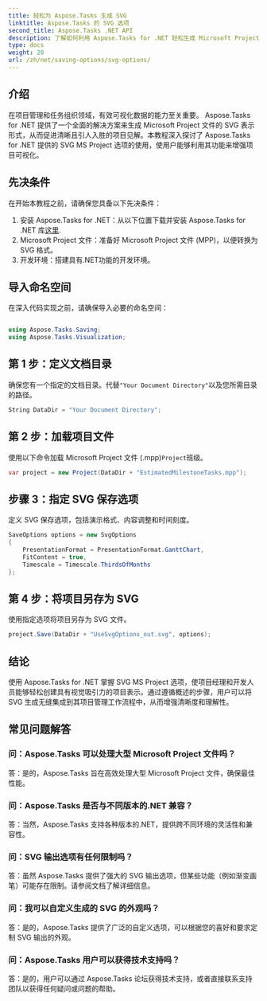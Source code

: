 ```yaml
---
title: 轻松为 Aspose.Tasks 生成 SVG
linktitle: Aspose.Tasks 的 SVG 选项
second_title: Aspose.Tasks .NET API
description: 了解如何利用 Aspose.Tasks for .NET 轻松生成 Microsoft Project 文件的 SVG 表示形式，以增强项目可视化。
type: docs
weight: 20
url: /zh/net/saving-options/svg-options/
---
```

## 介绍
在项目管理和任务组织领域，有效可视化数据的能力至关重要。 Aspose.Tasks for .NET 提供了一个全面的解决方案来生成 Microsoft Project 文件的 SVG 表示形式，从而促进清晰且引人入胜的项目见解。本教程深入探讨了 Aspose.Tasks for .NET 提供的 SVG MS Project 选项的使用，使用户能够利用其功能来增强项目可视化。
## 先决条件
在开始本教程之前，请确保您具备以下先决条件：
1. 安装 Aspose.Tasks for .NET：从以下位置下载并安装 Aspose.Tasks for .NET 库[这里](https://releases.aspose.com/tasks/net/).
2. Microsoft Project 文件：准备好 Microsoft Project 文件 (MPP)，以便转换为 SVG 格式。
3. 开发环境：搭建具有.NET功能的开发环境。

## 导入命名空间
在深入代码实现之前，请确保导入必要的命名空间：
```csharp

using Aspose.Tasks.Saving;
using Aspose.Tasks.Visualization;
```

## 第 1 步：定义文档目录
确保您有一个指定的文档目录。代替`"Your Document Directory"`以及您所需目录的路径。
```csharp
String DataDir = "Your Document Directory";
```
## 第 2 步：加载项目文件
使用以下命令加载 Microsoft Project 文件 (.mpp)`Project`班级。
```csharp
var project = new Project(DataDir + "EstimatedMilestoneTasks.mpp");
```
## 步骤 3：指定 SVG 保存选项
定义 SVG 保存选项，包括演示格式、内容调整和时间刻度。
```csharp
SaveOptions options = new SvgOptions
{
    PresentationFormat = PresentationFormat.GanttChart,
    FitContent = true,
    Timescale = Timescale.ThirdsOfMonths
};
```
## 第 4 步：将项目另存为 SVG
使用指定选项将项目另存为 SVG 文件。
```csharp
project.Save(DataDir + "UseSvgOptions_out.svg", options);
```

## 结论
使用 Aspose.Tasks for .NET 掌握 SVG MS Project 选项，使项目经理和开发人员能够轻松创建具有视觉吸引力的项目表示。通过遵循概述的步骤，用户可以将 SVG 生成无缝集成到其项目管理工作流程中，从而增强清晰度和理解性。
## 常见问题解答
### 问：Aspose.Tasks 可以处理大型 Microsoft Project 文件吗？
答：是的，Aspose.Tasks 旨在高效处理大型 Microsoft Project 文件，确保最佳性能。

### 问：Aspose.Tasks 是否与不同版本的.NET 兼容？
答：当然，Aspose.Tasks 支持各种版本的.NET，提供跨不同环境的灵活性和兼容性。

### 问：SVG 输出选项有任何限制吗？
答：虽然 Aspose.Tasks 提供了强大的 SVG 输出选项，但某些功能（例如渐变画笔）可能存在限制。请参阅文档了解详细信息。

### 问：我可以自定义生成的 SVG 的外观吗？
答：是的，Aspose.Tasks 提供了广泛的自定义选项，可以根据您的喜好和要求定制 SVG 输出的外观。

### 问：Aspose.Tasks 用户可以获得技术支持吗？
答：是的，用户可以通过 Aspose.Tasks 论坛获得技术支持，或者直接联系支持团队以获得任何疑问或问题的帮助。